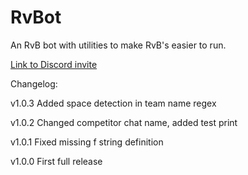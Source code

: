 # RvBot

An RvB bot with utilities to make RvB's easier to run.

[Link to Discord invite](https://discord.com/oauth2/authorize?client_id=1339362298686341250&permissions=8&integration_type=0&scope=bot)

Changelog:

v1.0.3
Added space detection in team name regex

v1.0.2
Changed competitor chat name, added test print

v1.0.1
Fixed missing f string definition

v1.0.0
First full release
